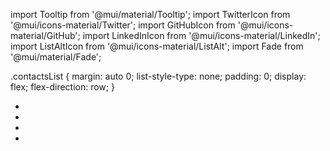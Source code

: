 import Tooltip from '@mui/material/Tooltip';
import TwitterIcon from '@mui/icons-material/Twitter';
import GitHubIcon from '@mui/icons-material/GitHub';
import LinkedInIcon from '@mui/icons-material/LinkedIn';
import ListAltIcon from '@mui/icons-material/ListAlt';
import Fade from '@mui/material/Fade';

.contactsList {
  margin: auto 0;
  list-style-type: none;
  padding: 0;
  display: flex;
  flex-direction: row;
}

<ul className="contactsList">
          <li>
            <a href="https://twitter.com/simb_erella">
              <Tooltip
                title="Twitter"
                placement="top"
                TransitionComponent={Fade}
                TransitionProps={{ timeout: 600 }}
              >
                <TwitterIcon />
              </Tooltip>
            </a>
          </li>
          <li>
            <a href="https://github.com/SimbaWANGU">
              <Tooltip
                title="Github"
                placement="top"
                TransitionComponent={Fade}
                TransitionProps={{ timeout: 600 }}
              >
                <GitHubIcon />
              </Tooltip>
            </a>
          </li>
          <li>
            <a href="https://linkedin.com/in/simba-wangulu/">
              <Tooltip
                title="LinkedIn"
                placement="top"
                TransitionComponent={Fade}
                TransitionProps={{ timeout: 600 }}
              >
                <LinkedInIcon />
              </Tooltip>
            </a>
          </li>
          <li>
            <a href="https://docs.google.com/document/d/19ND9A9yW8Osz6TcR5muYF3BH1KzVT4JbTORv5y04q6M/edit?usp=sharing">
              <Tooltip
                title="Resume"
                placement="top"
                TransitionComponent={Fade}
                TransitionProps={{ timeout: 600 }}
              >
                <ListAltIcon />
              </Tooltip>
            </a>
          </li>
        </ul>